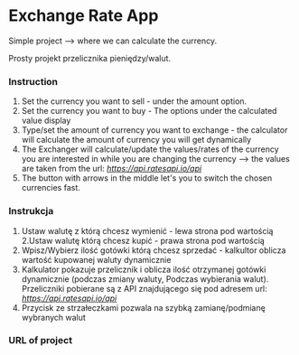 # Exchange Rate App
Simple project --> where we can calculate the currency.

Prosty projekt przelicznika pieniędzy/walut.

### Instruction

1. Set the currency you want to sell - under the amount option.
2. Set the currency you want to buy - The options under the calculated value display
3. Type/set the amount of currency you want to exchange - the calculator will calculate the amount of currency you will get dynamically
4. The Exchanger will calculate/update the values/rates of the currency you are interested in while you are changing the currency --> the values are taken from the url:
_https://api.ratesapi.io/api_
5. The button with arrows in the middle let's you to switch the chosen currencies fast.

### Instrukcja
1. Ustaw walutę z którą chcesz wymienić - lewa strona pod wartością
2.Ustaw walutę którą chcesz kupić - prawa strona pod wartością
3. Wpisz/Wybierz ilość gotówki którą chcesz sprzedać - kalkultor oblicza wartość kupowanej waluty dynamicznie
4. Kalkulator pokazuje przelicznik i oblicza ilość otrzymanej gotówki dynamicznie (podczas zmiany waluty, Podczas wybierania walut). Przeliczniki pobierane są z API znajdującego się pod adresem url:
_https://api.ratesapi.io/api_
5. Przycisk ze strzałeczkami pozwala na szybką zamianę/podmianę wybranych walut

### URL of project



